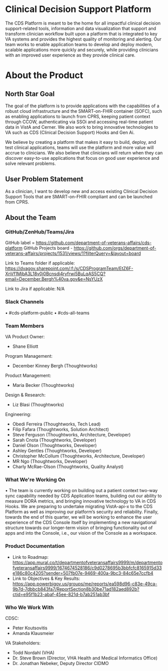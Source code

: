 # Clinical Decision Support Platform
The CDS Platform is meant to be the home for all impactful clinical decision support-related tools, information and data visualization that support and transform clinician workflow built upon a platform that is integrated to key VA systems and provides the highest quality of monitoring and alerting. Our team works to enable application teams to develop and deploy modern, scalable applications more quickly and securely, while providing clinicians with an improved user experience as they provide clinical care.

# About the Product
## North Star Goal 
The goal of the platform is to provide applications with the capabilities of a robust cloud infrastructure and the SMART-on-FHIR container (SOFC), such as enabling applications to launch from CPRS, keeping patient context through CCOW, authenticating via SSOi and accessing real-time patient data in VistA and Cerner. We also work to bring innovative technologies to VA such as CDS (Clinical Decision Support) Hooks and Gen Ai. 

We believe by creating a platform that makes it easy to build, deploy, and test clinical applications, teams will use the platform and more value will accrue to clinicians.  We also believe that clinicians will return when they can discover easy-to-use applications that focus on good user experience and solve relevant problems.

## User Problem Statement
As a clinician, I want to develop new and access existing Clinical Decision Support Tools that are SMART-on-FHIR compliant and can be launched from CPRS. 

## About the Team
### GitHub/ZenHub/Teams/Jira
GitHub label = https://github.com/department-of-veterans-affairs/cds-platform 
GitHub Projects board - https://github.com/orgs/department-of-veterans-affairs/projects/1531/views/1?filterQuery=&layout=board

Link to Teams folder if applicable: 
https://dvagov.sharepoint.com/:f:/s/CDSProgramTeam/EtZ6F-XnVf1MjbA3L18v0j0Bcnsdi4ryfrwi5BuLqAS5CQ?email=December.Bergh%40va.gov&e=NsYUzX

Link to Jira if applicable: N/A

### Slack Channels
•	#cds-platform-public
•	#cds-all-teams

### Team Members
VA Product Owner:
- Shane Elliott 

Program Management:
- December Kinney Bergh (Thoughtworks)

Product Management:
- Maria Becker (Thoughtworks)

Design & Research:
- Liz Blasi (Thoughtworks)

Engineering:
- Obedi Ferreira (Thoughtworks, Tech Lead)
- Filip Fafara (Thoughtworks, Solution Architect)
- Steve Ferguson (Thoughtworks, Architecture, Developer)
- Sarah Cnota (Thoughtworks, Developer)
- Daniel Olson (Thoughtworks, Developer)
- Ashley Gentles (Thoughtworks, Developer)
- Christopher McCollum (Thoughtworks, Architecture, Developer)
- MR Ngo (Thoughtworks, Developer)
- Charly McRae-Olson (Thoughtworks, Quality Analyst)

### What We're Working On
•	The team is currently working on building out a patient context two-way sync capability needed by CDS Application teams, building out our ability to measure DORA metrics, and bringing innovative technology to VA in CDS Hooks. We are preparing to undertake migrating VistA-api-x to the CDS Platform as well as improving our platform’s security and reliability. Finally, towards the end of this quarter, we will be working to enhance the user experience of the CDS Console itself by implementing a new navigational structure towards our longer-term vision of bringing functionality out of apps and into the Console, i.e., our vision of the Console as a workspace.

### Product Documentation
- Link to Roadmap: https://app.mural.co/t/departmentofveteransaffairs9999/m/departmentofveteransaffairs9999/1674674528186/c9d0278695b3bbfcfc8165915d33e186c80c4205?sender=507fb07e-9469-400a-9bc3-84c65e7ccfb4
- Link to Objectives & Key Results: https://app.powerbigov.us/groups/me/reports/ea598d96-c83e-49ca-9b7d-7dbbcb843fa7/ReportSection8b30be71ad182aed892b?ctid=e95f1b23-abaf-45ee-821d-b7ab251ab3bf

### Who We Work With
CDSC:

-	Peter Koutsovitis 
-	Amanda Klausmeier

VA Stakeholders: 

-	Todd Nordahl (VHA)
-	Dr. Steve Brown (Director, VHA Health and Medical Informatics Office)
-	Dr. Jonathan Nebeker, Deputy Director CIDMO
